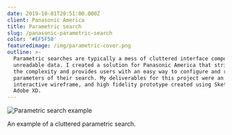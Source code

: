 ```yaml
---
date: 2019-10-01T20:51:00.000Z
client: Panasonic America
title: Parametric search
slug: /panasonic-parametric-search
color: '#EF5F50'
featuredimage: /img/parametric-cover.png
outline: >-
  Parametric searches are typically a mess of cluttered interface components and
  unreadable data. I created a solution for Panasonic America that strips away
  the complexity and provides users with an easy way to configure and refine the
  parameters of their search. My deliverables for this project were an
  interactive wireframe, and high fidelity prototype created using Sketch and
  Adobe XD.
---
```

<div class="ImageWithCaption">

![Parametric search example](/img/screenshot-2019-10-25-at-09.34.59.png "Parametric search example")

<p>An example of a cluttered parametric search.</p>

</div>
